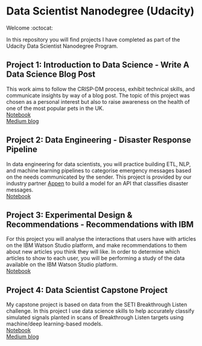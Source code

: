 # Data Scientist Nanodegree (Udacity)

Welcome :octocat:

In this repository you will find projects I have completed as part of the Udacity Data Scientist Nanodegree Program. 

## Project 1: Introduction to Data Science - Write A Data Science Blog Post
This work aims to follow the CRISP-DM process, exhibit technical skills, and communicate insights by way of a blog post.
The topic of this project was chosen as a personal interest but also to raise awareness on the health of one of the most popular pets in the UK.    
[Notebook](https://github.com/Fernandes2692/Rabbits-Not-Rodents_Udacity-Project)    </br>
[Medium blog](https://medium.com/@laurafernandes_32018/rabbits-rodents-fd2436d408e8)

## Project 2: Data Engineering - Disaster Response Pipeline
In data engineering for data scientists, you will practice building ETL, NLP, and machine learning pipelines to categorise emergency messages based on the needs communicated by the sender.
This project is provided by our industry partner [Appen](https://appen.com/) to build a model for an API that classifies disaster messages. </br>
[Notebook](https://github.com/Fernandes2692/Project-Disaster-Response-Pipeline)

## Project 3: Experimental Design & Recommendations - Recommendations with IBM
For this project you will analyse the interactions that users have with articles on the IBM Watson Studio platform, and make recommendations to them about new articles you think they will like. In order to determine which articles to show to each user, you will be performing a study of the data available on the IBM Watson Studio platform. </br>
[Notebook](https://github.com/Fernandes2692/Experimental-Design-Recommendations)

## Project 4: Data Scientist Capstone Project 
My capstone project is based on data from the SETI Breakthrough Listen challenge.
In this project I use data science skills to help accurately classify simulated signals planted in scans of Breakthrough Listen targets using machine/deep learning-based models. </br>
[Notebook](https://github.com/Fernandes2692/Udacity-Capstone-Project_SETI-Breakthrough-Listen)</br>
[Medium blog](https://medium.com/@laurafernandes_32018/classification-of-simulated-technosignatures-in-cadence-snippets-from-the-green-bank-telescope-9de92e72977d)
